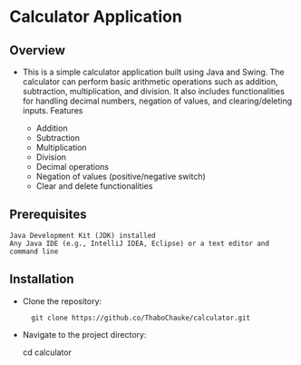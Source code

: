 # Calculator Application


## Overview

- This is a simple calculator application built using Java and Swing. The calculator can perform basic arithmetic operations such as addition, subtraction, multiplication, and division. It also includes functionalities for handling decimal numbers, negation of values, and clearing/deleting inputs.
Features

    - Addition
    - Subtraction
    - Multiplication
    - Division
    - Decimal operations
    - Negation of values (positive/negative switch)
    - Clear and delete functionalities

## Prerequisites

    Java Development Kit (JDK) installed
    Any Java IDE (e.g., IntelliJ IDEA, Eclipse) or a text editor and command line

## Installation

  - Clone the repository:

          git clone https://github.co/ThaboChauke/calculator.git

  - Navigate to the project directory:

      cd calculator
